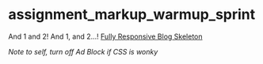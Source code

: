 assignment_markup_warmup_sprint
===============================

And 1 and 2!  And 1, and 2...!
[Fully Responsive Blog Skeleton](http://earthy-suggestion.surge.sh/)

*Note to self, turn off Ad Block if CSS is wonky*
